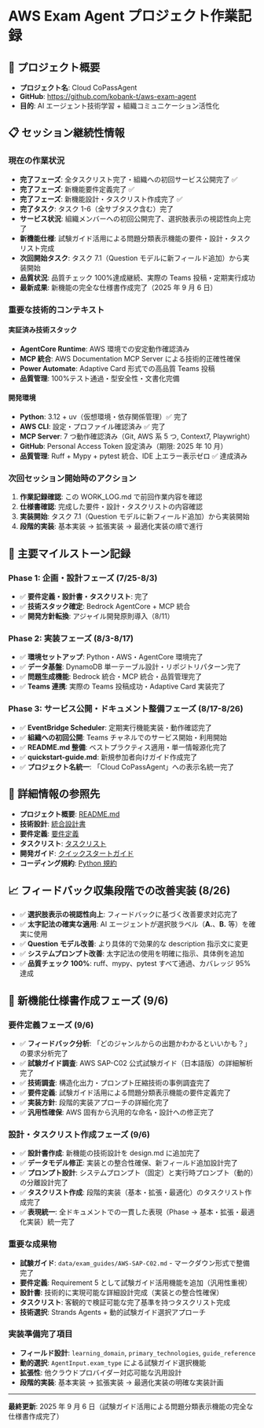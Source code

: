 # AWS Exam Agent プロジェクト作業記録

## 🎯 プロジェクト概要

- **プロジェクト名**: Cloud CoPassAgent
- **GitHub**: https://github.com/kobank-t/aws-exam-agent
- **目的**: AI エージェント技術学習 + 組織コミュニケーション活性化

## 📋 セッション継続性情報

### 現在の作業状況

- **完了フェーズ**: 全タスクリスト完了・組織への初回サービス公開完了 ✅
- **完了フェーズ**: 新機能要件定義完了 ✅
- **完了フェーズ**: 新機能設計・タスクリスト作成完了 ✅
- **完了タスク**: タスク 1-6（全サブタスク含む）完了
- **サービス状況**: 組織メンバーへの初回公開完了、選択肢表示の視認性向上完了
- **新機能仕様**: 試験ガイド活用による問題分類表示機能の要件・設計・タスクリスト完成
- **次回開始タスク**: タスク 7.1（Question モデルに新フィールド追加）から実装開始
- **品質状況**: 品質チェック 100%達成継続、実際の Teams 投稿・定期実行成功
- **最新成果**: 新機能の完全な仕様書作成完了（2025 年 9 月 6 日）

### 重要な技術的コンテキスト

#### 実証済み技術スタック

- **AgentCore Runtime**: AWS 環境での安定動作確認済み
- **MCP 統合**: AWS Documentation MCP Server による技術的正確性確保
- **Power Automate**: Adaptive Card 形式での高品質 Teams 投稿
- **品質管理**: 100%テスト通過・型安全性・文書化完備

#### 開発環境

- **Python**: 3.12 + uv（仮想環境・依存関係管理）✅ 完了
- **AWS CLI**: 設定・プロファイル確認済み ✅ 完了
- **MCP Server**: 7 つ動作確認済み（Git, AWS 系 5 つ, Context7, Playwright）
- **GitHub**: Personal Access Token 設定済み（期限: 2025 年 10 月）
- **品質管理**: Ruff + Mypy + pytest 統合、IDE 上エラー表示ゼロ ✅ 達成済み

### 次回セッション開始時のアクション

1. **作業記録確認**: この WORK_LOG.md で前回作業内容を確認
2. **仕様書確認**: 完成した要件・設計・タスクリストの内容確認
3. **実装開始**: タスク 7.1（Question モデルに新フィールド追加）から実装開始
4. **段階的実装**: 基本実装 → 拡張実装 → 最適化実装の順で進行

## 📅 主要マイルストーン記録

### Phase 1: 企画・設計フェーズ (7/25-8/3)

- ✅ **要件定義・設計書・タスクリスト**: 完了
- ✅ **技術スタック確定**: Bedrock AgentCore + MCP 統合
- ✅ **開発方針転換**: アジャイル開発原則導入（8/11）

### Phase 2: 実装フェーズ (8/3-8/17)

- ✅ **環境セットアップ**: Python・AWS・AgentCore 環境完了
- ✅ **データ基盤**: DynamoDB 単一テーブル設計・リポジトリパターン完了
- ✅ **問題生成機能**: Bedrock 統合・MCP 統合・品質管理完了
- ✅ **Teams 連携**: 実際の Teams 投稿成功・Adaptive Card 実装完了

### Phase 3: サービス公開・ドキュメント整備フェーズ (8/17-8/26)

- ✅ **EventBridge Scheduler**: 定期実行機能実装・動作確認完了
- ✅ **組織への初回公開**: Teams チャネルでのサービス開始・利用開始
- ✅ **README.md 整備**: ベストプラクティス適用・単一情報源化完了
- ✅ **quickstart-guide.md**: 新規参加者向けガイド作成完了
- ✅ **プロジェクト名統一**: 「Cloud CoPassAgent」への表示名統一完了

## 🔗 詳細情報の参照先

- **プロジェクト概要**: [README.md](README.md)
- **技術設計**: [統合設計書](.kiro/specs/aws-exam-agent/design.md)
- **要件定義**: [要件定義](.kiro/specs/aws-exam-agent/requirements.md)
- **タスクリスト**: [タスクリスト](.kiro/specs/aws-exam-agent/tasks.md)
- **開発ガイド**: [クイックスタートガイド](docs/quickstart-guide.md)
- **コーディング規約**: [Python 規約](.kiro/steering/python-coding-standards.md)

## 📈 フィードバック収集段階での改善実装 (8/26)

- ✅ **選択肢表示の視認性向上**: フィードバックに基づく改善要求対応完了
- ✅ **太字記法の確実な適用**: AI エージェントが選択肢ラベル（**A.**、**B.** 等）を確実に使用
- ✅ **Question モデル改善**: より具体的で効果的な description 指示文に変更
- ✅ **システムプロンプト改善**: 太字記法の使用を明確に指示、具体例を追加
- ✅ **品質チェック 100%**: ruff、mypy、pytest すべて通過、カバレッジ 95%達成

## 🎯 新機能仕様書作成フェーズ (9/6)

### 要件定義フェーズ (9/6)

- ✅ **フィードバック分析**: 「どのジャンルからの出題かわかるといいかも？」の要求分析完了
- ✅ **試験ガイド調査**: AWS SAP-C02 公式試験ガイド（日本語版）の詳細解析完了
- ✅ **技術調査**: 構造化出力・プロンプト圧縮技術の事例調査完了
- ✅ **要件定義**: 試験ガイド活用による問題分類表示機能の要件定義完了
- ✅ **実装方針**: 段階的実装アプローチの詳細化完了
- ✅ **汎用性確保**: AWS 固有から汎用的な命名・設計への修正完了

### 設計・タスクリスト作成フェーズ (9/6)

- ✅ **設計書作成**: 新機能の技術設計を design.md に追加完了
- ✅ **データモデル修正**: 実装との整合性確保、新フィールド追加設計完了
- ✅ **プロンプト設計**: システムプロンプト（固定）と実行時プロンプト（動的）の分離設計完了
- ✅ **タスクリスト作成**: 段階的実装（基本・拡張・最適化）のタスクリスト作成完了
- ✅ **表現統一**: 全ドキュメントでの一貫した表現（Phase → 基本・拡張・最適化実装）統一完了

### 重要な成果物

- **試験ガイド**: `data/exam_guides/AWS-SAP-C02.md` - マークダウン形式で整備完了
- **要件定義**: Requirement 5 として試験ガイド活用機能を追加（汎用性重視）
- **設計書**: 技術的に実現可能な詳細設計完成（実装との整合性確保）
- **タスクリスト**: 客観的で検証可能な完了基準を持つタスクリスト完成
- **技術選択**: Strands Agents + 動的試験ガイド選択アプローチ

### 実装準備完了項目

- **フィールド設計**: `learning_domain`, `primary_technologies`, `guide_reference`
- **動的選択**: `AgentInput.exam_type` による試験ガイド選択機能
- **拡張性**: 他クラウドプロバイダー対応可能な汎用設計
- **段階的実装**: 基本実装 → 拡張実装 → 最適化実装の明確な実装計画

---

**最終更新**: 2025 年 9 月 6 日（試験ガイド活用による問題分類表示機能の完全な仕様書作成完了）
